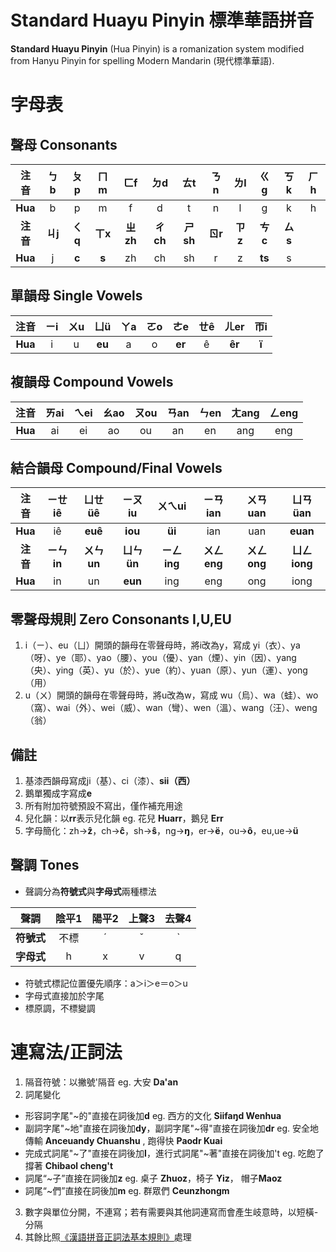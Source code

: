 # Standard Huayu Pinyin 標準華語拼音
**Standard Huayu Pinyin** (Hua Pinyin) is a romanization system modified from Hanyu Pinyin for spelling Modern Mandarin (現代標準華語).
# 字母表
## 聲母 Consonants
|**注音**|ㄅb|ㄆp|ㄇm|ㄈf|ㄉd|ㄊt|ㄋn|ㄌl|ㄍg|ㄎk|ㄏh|
|:----:|:----:|:----:|:----:|:----:|:----:|:----:|:----:|:----:|:----:|:----:|:----:|
|**Hua**|b|p|m|f|d|t|n|l|g|k|h|
|**注音**|**ㄐj**|**ㄑq**|**ㄒx**|**ㄓzh**|**ㄔch**|**ㄕsh**|**ㄖr**|**ㄗz**|**ㄘc**|**ㄙs**|
|**Hua**|j|**c**|**s**|zh|ch|sh|r|z|**ts**|s|

## 單韻母 Single Vowels
|**注音**|ㄧi|ㄨu|ㄩü|ㄚa|ㄛo|ㄜe|ㄝê|ㄦer|帀i
|:----:|:----:|:----:|:----:|:----:|:----:|:----:|:----:|:----:|:----:|
|**Hua**|i|u|**eu**|a|o|**er**|ê|**êr**|**ï**

## 複韻母 Compound Vowels
|**注音**|ㄞai|ㄟei|ㄠao|ㄡou|ㄢan|ㄣen|ㄤang|ㄥeng|
|:----:|:----:|:----:|:----:|:----:|:----:|:----:|:----:|:----:|
|**Hua**|ai|ei|ao|ou|an|en|ang|eng

## 結合韻母 Compound/Final Vowels
|**注音**|ㄧㄝiê|ㄩㄝüê|ㄧㄡiu|ㄨㄟui|ㄧㄢian|ㄨㄢuan|ㄩㄢüan|
|:----:|:----:|:----:|:----:|:----:|:----:|:----:|:----:|
|**Hua**|iê|**euê**|**iou**|**üi**|ian|uan|**euan**|
|**注音**|**ㄧㄣin**|**ㄨㄣun**|**ㄩㄣün**|**ㄧㄥing**|**ㄨㄥeng**|**ㄨㄥong**|**ㄩㄥiong**
|**Hua**|in|un|**eun**|ing|eng|ong|iong|

## 零聲母規則 Zero Consonants I,U,EU
1. i（ㄧ）、eu（ㄩ）開頭的韻母在零聲母時，將i改為y，寫成 yi（衣）、ya（呀）、ye（耶）、yao（腰）、you（優）、yan（煙）、yin（因）、yang（央）、ying（英）、yu（於）、yue（約）、yuan（原）、yun（運）、yong（用）
2. u（ㄨ）開頭的韻母在零聲母時，將u改為w，寫成 wu（烏）、wa（蛙）、wo（窩）、wai（外）、wei（威）、wan（彎）、wen（溫）、wang（汪）、weng（翁）

## 備註
1. 基漆西韻母寫成ji（基）、ci（漆）、**sii（西）**
2. 鵝單獨成字寫成**e**
3. 所有附加符號預設不寫出，僅作補充用途
4. 兒化韻：以**rr**表示兒化韻 eg. 花兒 **Huarr**，鵝兒 **Err**
5. 字母簡化：zh→**ẑ**，ch→**ĉ**，sh→**ŝ**，ng→**ŋ**，er→**ë**，ou→**ô**，eu,ue→**ü**

## 聲調 Tones
* 聲調分為**符號式**與**字母式**兩種標法

|**聲調**|陰平1|陽平2|上聲3|去聲4
|:----:|:----:|:----:|:----:|:----:|
|**符號式**|不標|ˊ|ˇ|ˋ|
|**字母式**|h|x|v|q|

* 符號式標記位置優先順序：a＞i＞e＝o＞u
* 字母式直接加於字尾
* 標原調，不標變調

# 連寫法/正詞法
1. 隔音符號：以撇號'隔音 eg. 大安 **Da'an**
2. 詞尾變化
* 形容詞字尾"~的"直接在詞後加**d** eg. 西方的文化 **Siifaŋd Wenhua**
* 副詞字尾"~地"直接在詞後加**dy**，副詞字尾"~得"直接在詞後加**dr** eg. 安全地傳輸 **Anceuandy Chuanshu** , 跑得快 **Paodr Kuai**
* 完成式詞尾"~了"直接在詞後加**l**，進行式詞尾"~著"直接在詞後加't
eg. 吃飽了撐著 **Chibaol cheng't**
* 詞尾“~子”直接在詞後加**z** eg. 桌子 **Zhuoz**，椅子 **Yiz**， 帽子**Maoz**
* 詞尾“~們”直接在詞後加**m** eg. 群眾們 **Ceunzhongm**
3. 數字與單位分開，不連寫；若有需要與其他詞連寫而會產生岐意時，以短橫-分隔
4. 其餘比照[《漢語拼音正詞法基本規則》](http://www.pinyin.info/rules/pinyinrules.html)處理
